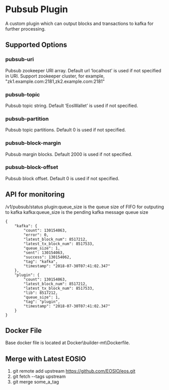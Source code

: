 # Pubsub Plugin
A custom plugin which can output blocks and transactions to kafka for further processing.

## Supported Options
### pubsub-uri <arg>

Pubsub zookeeper URI array.  Default url ‘localhost’ is used if not specified in URI.
Support zookeeper cluster, for example, "zk1.example.com:2181,zk2.example.com:2181"

### pubsub-topic <arg>

Pubsub topic string. Default ‘EosWallet’ is used if not specified.

### pubsub-partition <arg>

Pubsub topic partitions. Default 0 is used if not specified.

### pubsub-block-margin <arg>

Pubsub margin blocks. Default 2000 is used if not specified.

### pubsub-block-offset <arg>

Pubsub block offset. Default 0 is used if not specified.

## API for monitoring
/v1/pubsub/status
plugin:queue_size is the queue size of FIFO for outputing to kafka
kafka:queue_size is the pending kafka message queue size
```
{
    "kafka": {
        "count": 130154063,
        "error": 0,
        "latest_block_num": 8517212,
        "latest_tx_block_num": 8517533,
        "queue_size": 1,
        "sent": 130154063,
        "success": 130154062,
        "tag": "kafka",
        "timestamp": "2018-07-30T07:41:02.347"
    },
    "plugin": {
        "count": 130154063,
        "latest_block_num": 8517212,
        "latest_tx_block_num": 8517533,
        "lib": 8517212,
        "queue_size": 1,
        "tag": "plugin",
        "timestamp": "2018-07-30T07:41:02.347"
    }
}
```

## Docker File
Base docker file is located at Docker\builder-mt\Dockerfile.

## Merge with Latest EOSIO
1. git remote add upstream https://github.com/EOSIO/eos.git
1. git fetch --tags upstream
1. git merge some_a_tag


